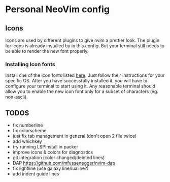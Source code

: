 # Personal NeoVim config

## Icons
Icons are used by different plugins to give nvim a prettier look. The plugin for icons is already installed by in this config.
But your terminal still needs to be able to render the new font properly.

### Installing Icon fonts

Install one of the icon fonts listed [here](https://www.nerdfonts.com/). Just follow their instructions for your specific OS.
After you have successfully installed it, you will have to configure your terminal to start using it. 
Any reasonable terminal should allow you to enable the new icon font only for a subset of characters (eg. non-ascii). 


## TODOS
- fix numberline
- fix colorscheme
- just fix tab management in general (don't open 2 file twice)
- add whichkey 
- try running LSPInstall in packer
- improve icons & colors for diagnostics
- git integration (color changed/deleted lines)
- DAP https://github.com/mfussenegger/nvim-dap
- fix lightline (use galaxy line/lualine?)
- add indent guide lines
